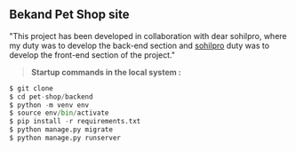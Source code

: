 ## Bekand Pet Shop site

"This project has been developed in collaboration with dear sohilpro, where my duty was to develop the back-end section and [sohilpro](https://github.com/sohilpro) duty was to develop the front-end section of the project."

> **Startup commands in the local system :**

```python
$ git clone
$ cd pet-shop/backend
$ python -m venv env
$ source env/bin/activate
$ pip install -r requirements.txt
$ python manage.py migrate
$ python manage.py runserver
```
